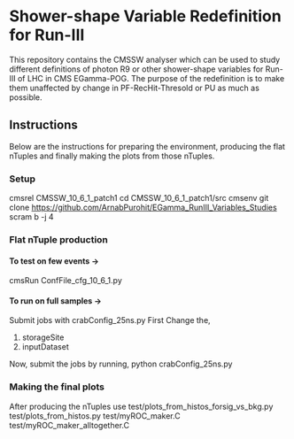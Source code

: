 # Shower-shape Variable Redefinition for Run-III

This repository contains the CMSSW analyser which can be used to study different definitions of photon R9 or other shower-shape variables for Run-III of LHC in CMS EGamma-POG. The purpose of the redefinition is to make them unaffected by change in PF-RecHit-Thresold or PU as much as possible.

## Instructions
Below are the instructions for preparing the environment, producing the flat nTuples and finally making the plots from those nTuples.

### Setup
cmsrel CMSSW_10_6_1_patch1
cd CMSSW_10_6_1_patch1/src
cmsenv
git clone https://github.com/ArnabPurohit/EGamma_RunIII_Variables_Studies
scram b -j 4

### Flat nTuple production

#### To test on few events ->
cmsRun ConfFile_cfg_10_6_1.py

#### To run on full samples ->
Submit jobs with crabConfig_25ns.py
First Change the,
 1. storageSite
 2. inputDataset

Now, submit the jobs by running,
python crabConfig_25ns.py

### Making the final plots

After producing the nTuples use 
test/plots_from_histos_forsig_vs_bkg.py
test/plots_from_histos.py
test/myROC_maker.C
test/myROC_maker_alltogether.C
